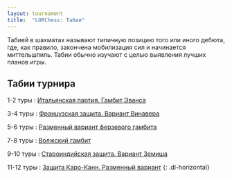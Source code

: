 ```yaml
---
layout: tournament
title:  "LORChess: Табии"
---
```


Табией в шахматах называют типичную позицию того или иного дебюта, где, как правило, закончена мобилизация сил и начинается миттельшпиль. Табии обычно изучают с целью выявления лучших планов игры.

Табии турнира
-------------

1-2 туры
: [Итальянская партия. Гамбит Эванса](evans-gambit/)

3-4 туры
: [Французская защита. Вариант Винавера](winawer-variation/)

5-6 туры
: [Разменный вариант ферзевого гамбита](karlsbad-pawn-structure/)

7-8 туры
: [Волжский гамбит](benko-gambit/)

9-10 туры
: [Староиндийская защита. Вариант Земиша](samisch-variation/)

11-12 туры
: [Защита Каро-Канн. Разменный вариант](caro-kann-exchange-variation/)
{: .dl-horizontal}
